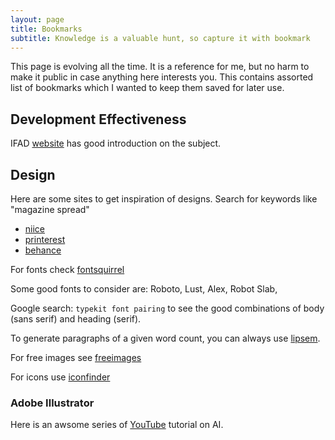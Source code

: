 ```yaml
---
layout: page
title: Bookmarks
subtitle: Knowledge is a valuable hunt, so capture it with bookmark
---
```


This page is evolving all the time. It is a reference for me, but no harm to make it public in case anything here interests you. This contains assorted list of bookmarks which I wanted to keep them saved for later use. 

## Development Effectiveness

IFAD [website](https://www.ifad.org/en/development-effectiveness) has good introduction on the subject. 

## Design

Here are some sites to get inspiration of designs. Search for keywords like "magazine spread"

* [niice](https://niice.co/search/magazine%20spread)
* [printerest](https://www.pinterest.com/search/pins/?q=magazine%20spread&rs=guide&term_meta[]=magazine%7Crecentsearch%7C1&add_refine=spread%7Cguide%7Cword%7C6)
* [behance](https://www.behance.net/search?content=projects&sort=appreciations&time=week&featured_on_behance=true&search=magazine%20spread)

For fonts check [fontsquirrel](https://www.fontsquirrel.com)

Some good fonts to consider are: Roboto, Lust, Alex, Robot Slab, 

Google search: `typekit font pairing` to see the good combinations of body (sans serif) and heading (serif).

To generate paragraphs of a given word count, you can always use [lipsem](https://www.lipsum.com/).

For free images see [freeimages](https://www.freeimages.com)

For icons use [iconfinder](https://www.iconfinder.com)

### Adobe Illustrator

Here is an awsome series of [YouTube](https://www.youtube.com/watch?v=QKWnkIPur2Q) tutorial on AI. 